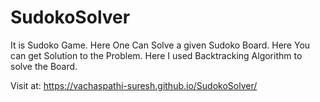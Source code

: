 # SudokoSolver
It is Sudoko Game. Here One Can Solve a given Sudoko Board. Here You can get Solution to the Problem.
Here I used Backtracking Algorithm to solve the Board.

Visit at: https://vachaspathi-suresh.github.io/SudokoSolver/
